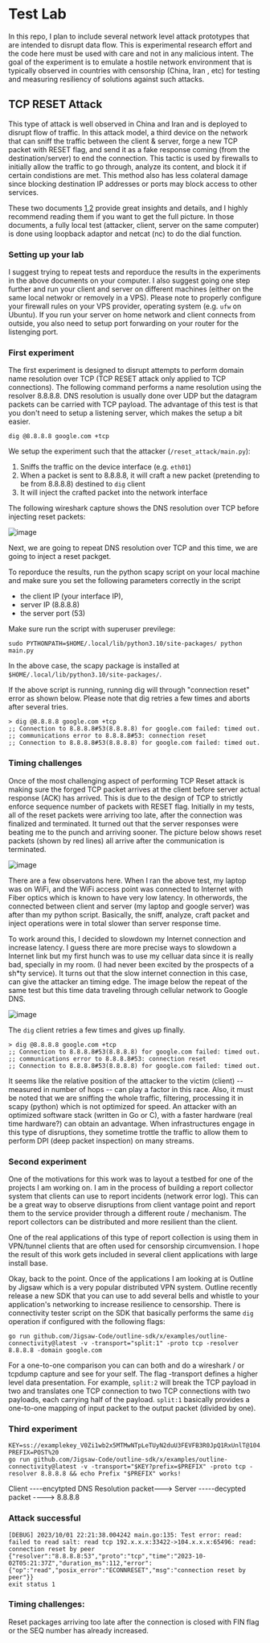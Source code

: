 # Test Lab
In this repo, I plan to include several network level attack prototypes that are intended to disrupt data flow. This is experimental research effort and the code here must be used with care and not in any malicious intent. The goal of the experiment is to emulate a hostile network environment that is typically observed in countries with censorship (China, Iran , etc) for testing and measuring resiliency of solutions against such attacks.

## TCP RESET Attack

This type of attack is well observed in China and Iran and is deployed to disrupt flow of traffic. In this attack model, a third device on the network that can sniff the traffic between the client & server, forge a new TCP packet with RESET flag, and send it as a fake response coming (from the destination/server) to end the connection. This tactic is used by firewalls to initially allow the traffic to go through, analyze its content, and block it if certain condistions are met. This method also has less colateral damage since blocking destination IP addresses or ports may block access to other services. 

These two documents [1](https://robertheaton.com/2020/04/27/how-does-a-tcp-reset-attack-work/),[2](https://squidarth.com/article/networking/2020/05/03/tcp-resets.html) provide great insights and details, and I highly recommend reading them if you want to get the full picture. In those documents, a fully local test (attacker, client, server on the same computer) is done using loopback adaptor and netcat (nc) to do the dial function. 

### Setting up your lab

I suggest trying to repeat tests and reporduce the results in the experiments in the above documents on your computer. I also suggest going one step further and run your client and server on different machines (either on the same local netwokr or removely in a VPS). Please note to properly configure your firewall rules on your VPS provider, operating system (e.g. `ufw` on Ubuntu). If you run your server on home network and client connects from outside, you also need to setup port forwarding on your router for the listenging port.  

### First experiment

The first experiment is designed to disrupt attempts to perform domain name resolution over TCP (TCP RESET attack only applied to TCP connections). The following command performs a name resolution using the resolver 8.8.8.8. DNS resolution is usually done over UDP but the datagram packets can be carried with TCP payload. The advantage of this test is that you don't need to setup a listening server, which makes the setup a bit easier. 

```
dig @8.8.8.8 google.com +tcp
```

We setup the experiment such that the attacker (`/reset_attack/main.py`): 

  1. Sniffs the traffic on the device interface (e.g. `eth01`)
  2. When a packet is sent to 8.8.8.8, it will craft a new packet (pretending to be from 8.8.8.8) destined to `dig` client 
  3. It will inject the crafted packet into the network interface

The following wireshark capture shows the DNS resolution over TCP before injecting reset packets:

![image](https://github.com/amircybersec/testlab/assets/117060873/3da686e6-0ed0-422c-88d4-f7566d7e187a)

Next, we are going to repeat DNS resolution over TCP and this time, we are going to inject a reset packget.

To reporduce the results, run the python scapy script on your local machine and make sure you set the following parameters correctly in the script

 - the client IP (your interface IP),
 - server IP (8.8.8.8)
 - the server port (53)

Make sure run the script with superuser previlege:

```
sudo PYTHONPATH=$HOME/.local/lib/python3.10/site-packages/ python main.py
```

In the above case, the scapy package is installed at `$HOME/.local/lib/python3.10/site-packages/`. 

If the above script is running, running dig will through "connection reset" error as shown below. Please note that dig retries a few times and aborts after several tries.

```
> dig @8.8.8.8 google.com +tcp
;; Connection to 8.8.8.8#53(8.8.8.8) for google.com failed: timed out.
;; communications error to 8.8.8.8#53: connection reset
;; Connection to 8.8.8.8#53(8.8.8.8) for google.com failed: timed out.
```

### Timing challenges

Once of the most challenging aspect of performing TCP Reset attack is making sure the forged TCP packet arrives at the client before server actual response (ACK) has arrived. This is due to the design of TCP to strictly enforce sequence number of packets with RESET flag. Initially in my tests, all of the reset packets were arriving too late, after the connection was finalized and terminated. It turned out that the server responses were beating me to the punch and arriving sooner. The picture below shows reset packets (shown by red lines) all arrive after the communication is terminated. 

![image](https://github.com/amircybersec/testlab/assets/117060873/a432995f-96b0-4d2e-b59f-9e28547fc2e4)

There are a few observatons here. When I ran the above test, my laptop was on WiFi, and the WiFi access point was connected to Internet with Fiber optics which is known to have very low latency. In otherwords, the connected between client and server (my laptop and google server) was after than my python script. Basically, the sniff, analyze, craft packet and inject operations were in total slower than server response time. 

To work around this, I decided to slowdown my Internet connection and increase latency. I guess there are more precise ways to slowdown a Internet link but my first hunch was to use my celluar data since it is really bad, specially in my room. (I had never been excited by the prospects of a sh*ty service). It turns out that the slow internet connection in this case, can give the attacker an timing edge. The image below the repeat of the same test but this time data traveling through cellular network to Google DNS.

![image](https://github.com/amircybersec/testlab/assets/117060873/4e55068d-98d7-43f1-9968-dfa4318cc593)

The `dig` client retries a few times and gives up finally. 

```
> dig @8.8.8.8 google.com +tcp
;; Connection to 8.8.8.8#53(8.8.8.8) for google.com failed: timed out.
;; communications error to 8.8.8.8#53: connection reset
;; Connection to 8.8.8.8#53(8.8.8.8) for google.com failed: timed out.
```

It seems like the relative position of the attacker to the victim (client) -- measured in number of hops -- can play a factor in this race. Also, it must be noted that we are sniffing the whole traffic, filtering, processing it in scapy (python) which is not optimized for speed. An attacker with an optimized software stack (written in Go or C), with a faster hardware (real time hardware?) can obtain an advantage. When infrastructures engage in this type of disruptions, they sometime trottle the traffic to allow them to perform DPI (deep packet inspection) on many streams. 

### Second experiment

One of the motivations for this work was to layout a testbed for one of the projects I am working on. I am in the process of building a report collector system that clients can use to report incidents (network error log). This can be a great way to observe disruptions from client vantage point and report them to the service provider through a different route / mechanism. The report collectors can be distributed and more resilient than the client. 

One of the real applications of this type of report collection is using them in VPN/tunnel clients that are often used for censorship circumvension. I hope the result of this work gets included in several client applications with large install base.

Okay, back to the point. Once of the applications I am looking at is Outline by Jigsaw which is a very popular distributed VPN system. Outline recently release a new SDK that you can use to add several bells and whistle to your application's networking to increase resilience to censorship. There is connectivity tester script on the SDK that basically performs the same `dig` operation if configured with the following flags:

```
go run github.com/Jigsaw-Code/outline-sdk/x/examples/outline-connectivity@latest -v -transport="split:1" -proto tcp -resolver 8.8.8.8 -domain google.com
```

For a one-to-one comparison you can can both and do a wireshark / or tcpdump capture and see for your self. The flag -transport defines a higher level data presentation. For example, `split:2` will break the TCP payload in two and translates one TCP connection to two TCP connections with two payloads, each carrying half of the payload. `split:1` basically provides a one-to-one mapping of input packet to the output packet (divided by one). 


### Third experiment


```
KEY=ss://examplekey_V0Zi1wb2x5MTMwNTpLeTUyN2duU3FEVFB3R0JpQ1RxUnlT@104.x.x.x:65496/
PREFIX=POST%20
go run github.com/Jigsaw-Code/outline-sdk/x/examples/outline-connectivity@latest -v -transport="$KEY?prefix=$PREFIX" -proto tcp -resolver 8.8.8.8 && echo Prefix "$PREFIX" works!
```

Client ----encytpted DNS Resolution packet---> Server -----decypted packet ----> 8.8.8.8


### Attack successful
```
[DEBUG] 2023/10/01 22:21:38.004242 main.go:135: Test error: read: failed to read salt: read tcp 192.x.x.x:33422->104.x.x.x:65496: read: connection reset by peer
{"resolver":"8.8.8.8:53","proto":"tcp","time":"2023-10-02T05:21:37Z","duration_ms":112,"error":{"op":"read","posix_error":"ECONNRESET","msg":"connection reset by peer"}}
exit status 1
```

### Timing challenges:

Reset packages arriving too late after the connection is closed with FIN flag or the SEQ number has already increased. 

